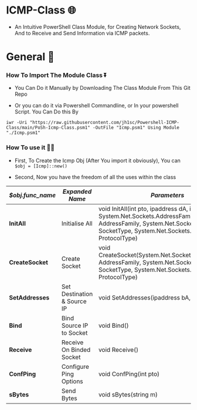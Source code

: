 # ICMP-Class 🌐
- An Intuitive PowerShell Class Module, for Creating Network Sockets, And to Receive and Send Information via ICMP packets.

# General 💭

### How To Import The Module Class ⏬
- You Can Do it Manually by Downloading The Class Module From This Git Repo

- Or you can do it via Powershell Commandline, or In your powershell Script. You Can Do this By

 `
 iwr -Uri "https://raw.githubusercontent.com/jh1sc/Powershell-ICMP-Class/main/PoSh-Icmp-Class.psm1" -OutFile "Icmp.psm1"
 Using Module "./Icmp.psm1"
 `
 
 
### How To use it 👨‍💻
- First, To Create the Icmp Obj (After You import it obviously), You can
`$obj = [Icmp]::new()`

- Second, Now you have the freedom of all the uses within the class


| _$obj.func_name_ | _Expanded Name_ | _Parameters_ |
|---|---|---|
| **InitAll** | Initialise All | void InitAll(int pto, ipaddress dA, ipaddress bA, System.Net.Sockets.AddressFamily AddressFamily, System.Net.Sockets.SocketType SocketType, System.Net.Sockets.ProtocolType ProtocolType) |
| **CreateSocket** | Create Socket | void CreateSocket(System.Net.Sockets.AddressFamily AddressFamily, System.Net.Sockets.SocketType SocketType, System.Net.Sockets.ProtocolType ProtocolType) |
| **SetAddresses** | Set Destination & Source IP | void SetAddresses(ipaddress bA, ipaddress dA) |
| **Bind** | Bind Source IP to Socket | void Bind() |
| **Receive** | Receive On Binded Socket | void Receive() |
| **ConfPing** | Configure Ping Options | void ConfPing(int pto) |
| **sBytes** | Send Bytes | void sBytes(string m) |
